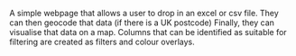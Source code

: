 A simple webpage that allows a user to drop in an excel or csv file.
They can then geocode that data (if there is a UK postcode)
Finally, they can visualise that data on a map.
Columns that can be identified as suitable for filtering are created as filters and colour overlays.
